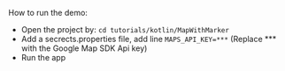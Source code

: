 How to run the demo:
- Open the project by:
  `cd tutorials/kotlin/MapWithMarker`
- Add a secrects.properties file, add line
  `MAPS_API_KEY=***` (Replace *** with the Google Map SDK Api key)
- Run the app
